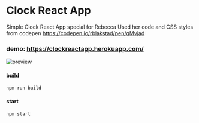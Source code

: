 # Clock React App

Simple Clock React App special for Rebecca
Used her code and CSS styles from codepen https://codepen.io/rblakstad/pen/qMvjad

### demo: https://clockreactapp.herokuapp.com/

![preview]("./src/img/clockAppPreview.png")

#### build

`npm run build`

#### start

`npm start`
